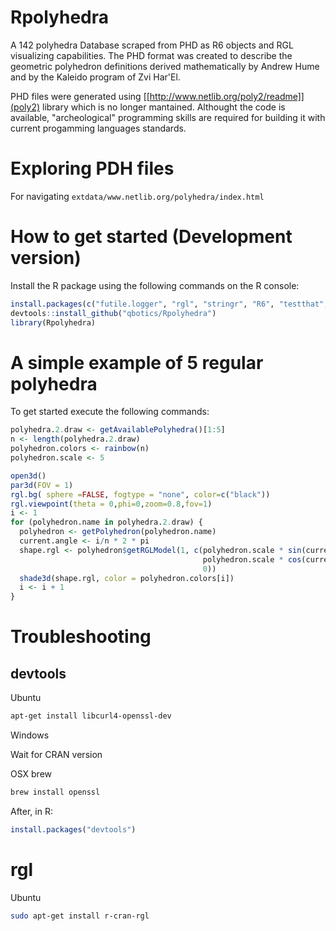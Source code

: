  # Rpolyhedra

 A 142 polyhedra Database scraped from PHD as R6 objects and RGL visualizing capabilities. The PHD format was created to describe the geometric polyhedron definitions derived mathematically by Andrew Hume and by the Kaleido program of Zvi Har'El.

 PHD files were generated using  [[http://www.netlib.org/poly2/readme]](poly2) library which is no longer mantained. Althought the code is available, "archeological" programming skills are required for building it with current progamming languages standards.

# Exploring PDH files
For navigating
`extdata/www.netlib.org/polyhedra/index.html`

# How to get started (Development version)

Install the R package using the following commands on the R console:

```R
install.packages(c("futile.logger", "rgl", "stringr", "R6", "testthat", "devtools"))
devtools::install_github("qbotics/Rpolyhedra")
library(Rpolyhedra)
```

# A simple example of 5 regular polyhedra

To get started execute the following commands:

```R
polyhedra.2.draw <- getAvailablePolyhedra()[1:5]
n <- length(polyhedra.2.draw)
polyhedron.colors <- rainbow(n)
polyhedron.scale <- 5

open3d()
par3d(FOV = 1)
rgl.bg( sphere =FALSE, fogtype = "none", color=c("black"))
rgl.viewpoint(theta = 0,phi=0,zoom=0.8,fov=1)
i <- 1
for (polyhedron.name in polyhedra.2.draw) {
  polyhedron <- getPolyhedron(polyhedron.name)
  current.angle <- i/n * 2 * pi
  shape.rgl <- polyhedron$getRGLModel(1, c(polyhedron.scale * sin(current.angle),
                                           polyhedron.scale * cos(current.angle),
                                           0))
  shade3d(shape.rgl, color = polyhedron.colors[i])
  i <- i + 1
}

```

# Troubleshooting

## devtools
Ubuntu

```bash
apt-get install libcurl4-openssl-dev
```

Windows

Wait for CRAN version


OSX brew

```bash
brew install openssl
```
After, in R:

```R
install.packages("devtools")
```

# rgl

Ubuntu
```bash
sudo apt-get install r-cran-rgl
```
